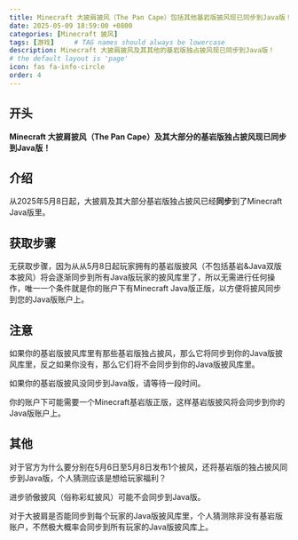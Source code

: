 ```yaml
---
title: Minecraft 大披肩披风（The Pan Cape）包括其他基岩版披风现已同步到Java版！
date: 2025-05-09 18:59:00 +0800
categories: [Minecraft 披风]
tags: [游戏]     # TAG names should always be lowercase
description: Minecraft 大披肩披风及其其他的基岩版独占披风现已同步到Java版！
# the default layout is 'page'
icon: fas fa-info-circle
order: 4
---
```


## 开头

**Minecraft 大披肩披风（The Pan Cape）及其大部分的基岩版独占披风现已同步到Java版！**

## 介绍

从2025年5月8日起，大披肩及其大部分基岩版独占披风已经**同步**到了Minecraft Java版里。

## 获取步骤

无获取步骤，因为从从5月8日起玩家拥有的基岩版披风（不包括基岩&Java双版本披风）将会逐渐同步到所有Java版玩家的披风库里了，所以无需进行任何操作，唯一一个条件就是你的账户下有Minecraft Java版正版，以方便将披风同步到您的Java版账户上。

## 注意

如果你的基岩版披风库里有那些基岩版独占披风，那么它将同步到你的Java版披风库里，反之如果你没有，那么它们将不会同步到你的Java版披风库里。

如果你的基岩版披风没同步到Java版，请等待一段时间。

你的账户下可能需要一个Minecraft基岩版正版，这样基岩版披风将会同步到你的Java版账户上。

## 其他

对于官方为什么要分别在5月6日至5月8日发布1个披风，还将基岩版的独占披风同步到Java版，个人猜测应该是想给玩家福利？

进步骄傲披风（俗称彩虹披风）可能不会同步到Java版。

对于大披肩是否能同步到每个玩家的Java版披风库里，个人猜测除非没有基岩版账户，不然极大概率会同步到所有玩家的Java版披风库上。
